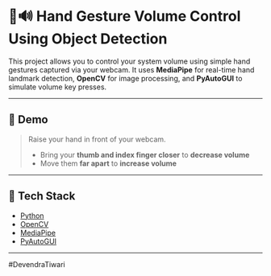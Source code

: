 # 🤚🔊 Hand Gesture Volume Control Using Object Detection

This project allows you to control your system volume using simple hand gestures captured via your webcam. It uses **MediaPipe** for real-time hand landmark detection, **OpenCV** for image processing, and **PyAutoGUI** to simulate volume key presses.

---

## 📸 Demo

> Raise your hand in front of your webcam.
>  
> - Bring your **thumb and index finger closer** to **decrease volume**
> - Move them **far apart** to **increase volume**

---

## 🧰 Tech Stack

- [Python](https://www.python.org/)
- [OpenCV](https://opencv.org/)
- [MediaPipe](https://google.github.io/mediapipe/)
- [PyAutoGUI](https://pyautogui.readthedocs.io/en/latest/)

---

#DevendraTiwari
